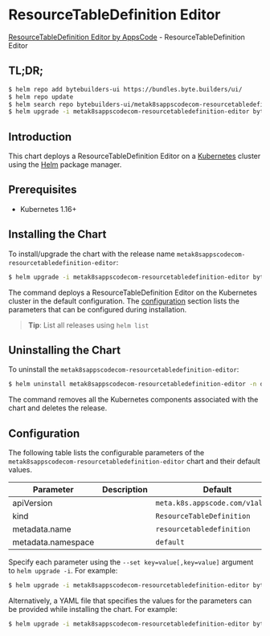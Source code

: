 # ResourceTableDefinition Editor

[ResourceTableDefinition Editor by AppsCode](https://byte.builders) - ResourceTableDefinition Editor

## TL;DR;

```bash
$ helm repo add bytebuilders-ui https://bundles.byte.builders/ui/
$ helm repo update
$ helm search repo bytebuilders-ui/metak8sappscodecom-resourcetabledefinition-editor --version=v0.4.18
$ helm upgrade -i metak8sappscodecom-resourcetabledefinition-editor bytebuilders-ui/metak8sappscodecom-resourcetabledefinition-editor -n default --create-namespace --version=v0.4.18
```

## Introduction

This chart deploys a ResourceTableDefinition Editor on a [Kubernetes](http://kubernetes.io) cluster using the [Helm](https://helm.sh) package manager.

## Prerequisites

- Kubernetes 1.16+

## Installing the Chart

To install/upgrade the chart with the release name `metak8sappscodecom-resourcetabledefinition-editor`:

```bash
$ helm upgrade -i metak8sappscodecom-resourcetabledefinition-editor bytebuilders-ui/metak8sappscodecom-resourcetabledefinition-editor -n default --create-namespace --version=v0.4.18
```

The command deploys a ResourceTableDefinition Editor on the Kubernetes cluster in the default configuration. The [configuration](#configuration) section lists the parameters that can be configured during installation.

> **Tip**: List all releases using `helm list`

## Uninstalling the Chart

To uninstall the `metak8sappscodecom-resourcetabledefinition-editor`:

```bash
$ helm uninstall metak8sappscodecom-resourcetabledefinition-editor -n default
```

The command removes all the Kubernetes components associated with the chart and deletes the release.

## Configuration

The following table lists the configurable parameters of the `metak8sappscodecom-resourcetabledefinition-editor` chart and their default values.

|     Parameter      | Description |                   Default                   |
|--------------------|-------------|---------------------------------------------|
| apiVersion         |             | <code>meta.k8s.appscode.com/v1alpha1</code> |
| kind               |             | <code>ResourceTableDefinition</code>        |
| metadata.name      |             | <code>resourcetabledefinition</code>        |
| metadata.namespace |             | <code>default</code>                        |


Specify each parameter using the `--set key=value[,key=value]` argument to `helm upgrade -i`. For example:

```bash
$ helm upgrade -i metak8sappscodecom-resourcetabledefinition-editor bytebuilders-ui/metak8sappscodecom-resourcetabledefinition-editor -n default --create-namespace --version=v0.4.18 --set apiVersion=meta.k8s.appscode.com/v1alpha1
```

Alternatively, a YAML file that specifies the values for the parameters can be provided while
installing the chart. For example:

```bash
$ helm upgrade -i metak8sappscodecom-resourcetabledefinition-editor bytebuilders-ui/metak8sappscodecom-resourcetabledefinition-editor -n default --create-namespace --version=v0.4.18 --values values.yaml
```
